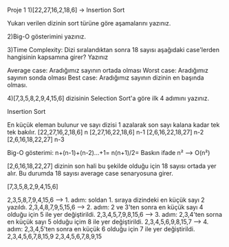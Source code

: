 Proje 1 1)[22,27,16,2,18,6] -> Insertion Sort

Yukarı verilen dizinin sort türüne göre aşamalarını yazınız.

2)Big-O gösterimini yazınız.

3)Time Complexity: Dizi sıralandıktan sonra 18 sayısı aşağıdaki case'lerden hangisinin kapsamına girer? Yazınız

Average case: Aradığımız sayının ortada olması Worst case: Aradığımız sayının sonda olması Best case: Aradığımız sayının dizinin en başında olması.

4)[7,3,5,8,2,9,4,15,6] dizisinin Selection Sort'a göre ilk 4 adımını yazınız.

Insertion Sort

En küçük eleman bulunur ve sayı dizisi 1 azalarak son sayı kalana kadar tek tek bakılır.
[22,27,16,2,18,6] n [2,27,16,22,18,6] n-1 [2,6,16,22,18,27] n-2 [2,6,16,18,22,27] n-3

Big-O gösterimi: n+(n-1)+(n-2)...+1= n(n+1)/2= Baskın ifade n² --> O(n²)

[2,6,16,18,22,27] dizinin son hali bu şekilde olduğu için 18 sayısı ortada yer alır. Bu durumda 18 sayısı average case senaryosuna girer.

[7,3,5,8,2,9,4,15,6]

2,3,5,8,7,9,4,15,6 --> 1. adım: soldan 1. sıraya dizindeki en küçük sayı 2 yazıldı. 2,3,4,8,7,9,5,15,6 --> 2. adım: 2 ve 3'ten sonra en küçük sayı 4 olduğu için 5 ile yer değiştirildi. 2,3,4,5,7,9,8,15,6 --> 3. adım: 2,3,4'ten sorna en küçük sayı 5 olduğu içim 8 ile yer değiştirildi. 2,3,4,5,6,9,8,15,7 --> 4. adım: 2,3,4,5'ten sonra en küçük 6 olduğu için 7 ile yer değiştirildi. 2,3,4,5,6,7,8,15,9 2,3,4,5,6,7,8,9,15

